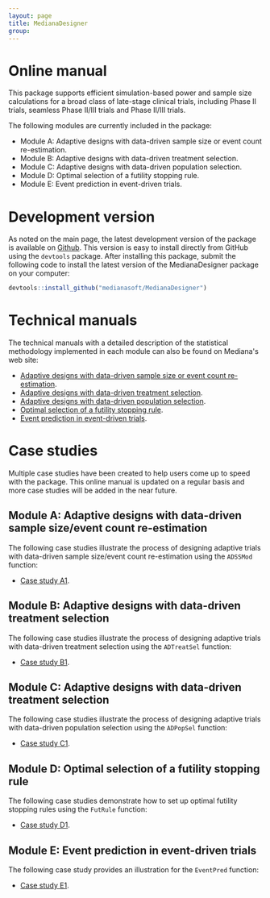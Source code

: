 ```yaml
---
layout: page
title: MedianaDesigner
group: 
---
```


# Online manual

This package supports efficient simulation-based power and sample size calculations for a broad class of late-stage clinical trials, including Phase II trials, seamless Phase II/III trials and Phase II/III trials. 

The following modules are currently included in the package:

* Module A: Adaptive designs with data-driven sample size or event count re-estimation.
* Module B: Adaptive designs with data-driven treatment selection.
* Module C: Adaptive designs with data-driven population selection.
* Module D: Optimal selection of a futility stopping rule.
* Module E: Event prediction in event-driven trials.

# Development version

As noted on the main page, the latest development version of the package is available on [Github](https://github.com/medianasoft/MedianaDesigner). This version is easy to install directly from GitHub using the `devtools` package. After installing this package, submit the following code to install the latest version of the MedianaDesigner package on your computer:

``` r
devtools::install_github("medianasoft/MedianaDesigner")
```

# Technical manuals

The technical manuals with a detailed description of the statistical methodology implemented in each module can also be found on Mediana's web site: 

* [Adaptive designs with data-driven sample size or event count re-estimation](http://www.mediana.us/MedianaDesigner/ADSSMod.pdf).
* [Adaptive designs with data-driven treatment selection](http://www.mediana.us/MedianaDesigner/ADTreatSel.pdf).
* [Adaptive designs with data-driven population selection](http://www.mediana.us/MedianaDesigner/ADPopSel.pdf).
* [Optimal selection of a futility stopping rule](http://www.mediana.us/MedianaDesigner/FutRule.pdf).
* [Event prediction in event-driven trials](http://www.mediana.us/MedianaDesigner/EventPred.pdf).

# Case studies

Multiple case studies have been created to help users come up to speed with the package. This online manual is updated on a regular basis and more case studies will be added in the near future.

## Module A: Adaptive designs with data-driven sample size/event count re-estimation 

The following case studies illustrate the process of designing adaptive trials with data-driven sample size/event count re-estimation using the `ADSSMod` function:

* [Case study A1](https://medianasoft.github.io/CaseStudyA1).

## Module B: Adaptive designs with data-driven treatment selection 

The following case studies illustrate the process of designing adaptive trials with data-driven treatment selection using the `ADTreatSel` function:

* [Case study B1](https://medianasoft.github.io/CaseStudyB1).

## Module C: Adaptive designs with data-driven treatment selection 

The following case studies illustrate the process of designing adaptive trials with data-driven population selection using the `ADPopSel` function:

* [Case study C1](https://medianasoft.github.io/CaseStudyC1).

## Module D: Optimal selection of a futility stopping rule 

The following case studies demonstrate how to set up optimal futility stopping rules using the `FutRule` function:

* [Case study D1](https://medianasoft.github.io/CaseStudyD1).

## Module E: Event prediction in event-driven trials 

The following case study provides an illustration for the `EventPred` function:

* [Case study E1](https://medianasoft.github.io/CaseStudyE1).

